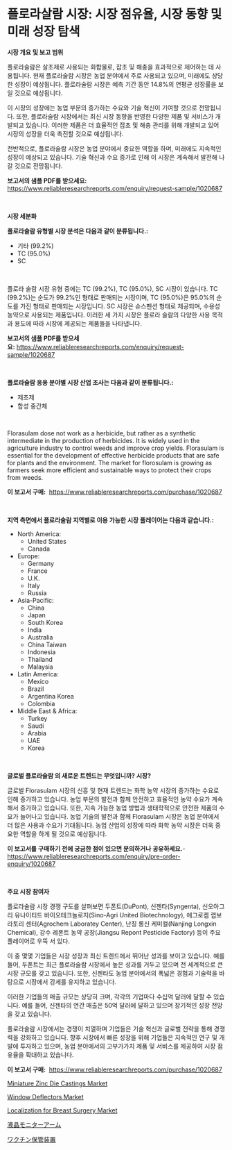 <p><h1>플로라살람 시장: 시장 점유율, 시장 동향 및 미래 성장 탐색</h1></p><p><strong>시장 개요 및 보고 범위</strong></p>
<p><p>플로라술람은 살초제로 사용되는 화합물로, 잡초 및 해충을 효과적으로 제어하는 데 사용됩니다. 현재 플로라술람 시장은 농업 분야에서 주로 사용되고 있으며, 미래에도 상당한 성장이 예상됩니다. 플로라술람 시장은 예측 기간 동안 14.8%의 연평균 성장률을 보일 것으로 예상됩니다.</p><p>이 시장의 성장에는 농업 부문의 증가하는 수요와 기술 혁신이 기여할 것으로 전망됩니다. 또한, 플로라술람 시장에서는 최신 시장 동향을 반영한 다양한 제품 및 서비스가 개발되고 있습니다. 이러한 제품은 더 효율적인 잡초 및 해충 관리를 위해 개발되고 있어 시장의 성장을 더욱 촉진할 것으로 예상됩니다.</p><p>전반적으로, 플로라술람 시장은 농업 분야에서 중요한 역할을 하며, 미래에도 지속적인 성장이 예상되고 있습니다. 기술 혁신과 수요 증가로 인해 이 시장은 계속해서 발전해 나갈 것으로 전망됩니다.</p></p>
<p><strong>보고서의 샘플 PDF를 받으세요:</strong> <a href="https://www.reliableresearchreports.com/enquiry/request-sample/1020687">https://www.reliableresearchreports.com/enquiry/request-sample/1020687</a></p>
<p>&nbsp;</p>
<p><strong>시장 세분화</strong></p>
<p><strong>플로라술람 유형별 시장 분석은 다음과 같이 분류됩니다.:</strong></p>
<p><ul><li>기타 (99.2%)</li><li>TC (95.0%)</li><li>SC</li></ul></p>
<p>&nbsp;</p>
<p><p>플로라 술람 시장 유형 중에는 TC (99.2%), TC (95.0%), SC 시장이 있습니다. TC (99.2%)는 순도가 99.2%인 형태로 판매되는 시장이며, TC (95.0%)은 95.0%의 순도를 가진 형태로 판매되는 시장입니다. SC 시장은 슈스펜션 형태로 제공되며, 수용성 농약으로 사용되는 제품입니다. 이러한 세 가지 시장은 플로라 술람의 다양한 사용 목적과 용도에 따라 시장에 제공되는 제품들을 나타냅니다.</p></p>
<p><strong>보고서의 샘플 PDF를 받으세요:</strong>&nbsp;<a href="https://www.reliableresearchreports.com/enquiry/request-sample/1020687">https://www.reliableresearchreports.com/enquiry/request-sample/1020687</a></p>
<p>&nbsp;</p>
<p><strong> 플로라술람 응용 분야별 시장 산업 조사는 다음과 같이 분류됩니다.:</strong></p>
<p><ul><li>제초제</li><li>합성 중간체</li></ul></p>
<p>&nbsp;</p>
<p><p>Florasulam dose not work as a herbicide, but rather as a synthetic intermediate in the production of herbicides. It is widely used in the agriculture industry to control weeds and improve crop yields. Florasulam is essential for the development of effective herbicide products that are safe for plants and the environment. The market for florosulam is growing as farmers seek more efficient and sustainable ways to protect their crops from weeds.</p></p>
<p><strong>이 보고서 구매:</strong>&nbsp; <a href="https://www.reliableresearchreports.com/purchase/1020687">https://www.reliableresearchreports.com/purchase/1020687</a></p>
<p>&nbsp;</p>
<p><strong>지역 측면에서 플로라술람 지역별로 이용 가능한 시장 플레이어는 다음과 같습니다.:</strong></p>
<p><ul>
    <li>
        North America:
        <ul>
            <li>United States</li>
            <li>Canada</li>
        </ul>
    </li>
    <li>
        Europe:
        <ul>
            <li>Germany</li>
            <li>France</li>
            <li>U.K.</li>
            <li>Italy</li>
            <li>Russia</li>
        </ul>
    </li>
    <li>
        Asia-Pacific:
        <ul>
            <li>China</li>
            <li>Japan</li>
            <li>South Korea</li>
            <li>India</li>
            <li>Australia</li>
            <li>China Taiwan</li>
            <li>Indonesia</li>
            <li>Thailand</li>
            <li>Malaysia</li>
        </ul>
    </li>
    <li>
        Latin America:
        <ul>
            <li>Mexico</li>
            <li>Brazil</li>
            <li>Argentina Korea</li>
            <li>Colombia</li>
        </ul>
    </li>
    <li>
        Middle East & Africa:
        <ul>
            <li>Turkey</li>
            <li>Saudi</li>
            <li>Arabia</li>
            <li>UAE</li>
            <li>Korea</li>
        </ul>
    </li>
    </ul></p>
<p>&nbsp;</p>
<p><strong>글로벌 플로라술람 의 새로운 트렌드는 무엇입니까? 시장?</strong></p>
<p><p>글로벌 Florasulam 시장의 신흥 및 현재 트렌드는 화학 농약 시장의 증가하는 수요로 인해 증가하고 있습니다. 농업 부문의 발전과 함께 안전하고 효율적인 농약 수요가 계속해서 증가하고 있습니다. 또한, 지속 가능한 농업 방법과 생태학적으로 안전한 제품의 수요가 늘어나고 있습니다. 농업 기술의 발전과 함께 Florasulam 시장은 농업 분야에서 더 많은 사용과 수요가 기대됩니다. 농업 산업의 성장에 따라 화학 농약 시장은 더욱 중요한 역할을 하게 될 것으로 예상됩니다.</p></p>
<p><strong>이 보고서를 구매하기 전에 궁금한 점이 있으면 문의하거나 공유하세요.</strong>- <a href="https://www.reliableresearchreports.com/enquiry/pre-order-enquiry/1020687">https://www.reliableresearchreports.com/enquiry/pre-order-enquiry/1020687</a></p>
<p>&nbsp;</p>
<p><strong>주요 시장 참여자</strong></p>
<p><p>플로라술람 시장 경쟁 구도를 살펴보면 두폰트(DuPont), 신젠타(Syngenta), 신오아그리 유나이티드 바이오테크놀로지(Sino-Agri United Biotechnology), 애그로켐 랩보라토리 센터(Agrochem Laboratey Center), 난징 롱신 케미컬(Nanjing Longxin Chemical), 강수 레폰트 농약 공장(Jiangsu Repont Pesticide Factory) 등이 주요 플레이어로 우뚝 서 있다. </p><p>이 중 몇몇 기업들은 시장 성장과 최신 트렌드에서 뛰어난 성과를 보이고 있습니다. 예를 들어, 두폰트는 최근 플로라술람 시장에서 높은 성과를 거두고 있으며 전 세계적으로 큰 시장 규모를 갖고 있습니다. 또한, 신젠타도 농업 분야에서의 폭넓은 경험과 기술력을 바탕으로 시장에서 강세를 유지하고 있습니다.</p><p>이러한 기업들의 매출 규모는 상당히 크며, 각각의 기업마다 수십억 달러에 달할 수 있습니다. 예를 들어, 신젠타의 연간 매출은 50억 달러에 달하고 있으며 장기적인 성장 전망을 갖고 있습니다.</p><p>플로라술람 시장에서는 경쟁이 치열하며 기업들은 기술 혁신과 글로벌 전략을 통해 경쟁력을 강화하고 있습니다. 향후 시장에서 빠른 성장을 위해 기업들은 지속적인 연구 및 개발에 투자하고 있으며, 농업 분야에서의 고부가가치 제품 및 서비스를 제공하여 시장 점유율을 확대하고 있습니다.</p></p>
<p><strong>이 보고서 구매:</strong>&nbsp;&nbsp;<a href="https://www.reliableresearchreports.com/purchase/1020687">https://www.reliableresearchreports.com/purchase/1020687</a></p>
<p><p><a href="https://issuu.com/reportprime-2/docs/miniature-zinc-die-castings-market-size-2030.pptx">Miniature Zinc Die Castings Market</a></p><p><a href="https://github.com/mabutironaldo/Market-Research-Report-List-3/blob/main/window-deflectors-market.md">Window Deflectors Market</a></p><p><a href="https://rainy-horn-d69.notion.site/Localization-for-Breast-Surgery-Market-Challenges-Opportunities-and-Growth-Drivers-and-Major-Mark-6ff310f7d385435aae6ebe8e431d9f4d">Localization for Breast Surgery Market</a></p><p><a href="https://github.com/ihabdkwlxs948/Market-Research-Report-List-1/blob/main/6519264188426.md">液晶モニターアーム</a></p><p><a href="https://medium.com/@juan.colorado_15/%E3%83%AF%E3%82%AF%E3%83%81%E3%83%B3%E4%BF%9D%E7%AE%A1%E8%A8%AD%E5%82%99%E5%B8%82%E5%A0%B4%E3%81%AE%E8%A6%8F%E6%A8%A1%E3%81%A8%E5%B8%82%E5%A0%B4%E5%8B%95%E5%90%91-%E5%AE%8C%E5%85%A8%E3%81%AA%E7%94%A3%E6%A5%AD%E6%A6%82%E8%A6%B3-2024%E5%B9%B4%E3%81%8B%E3%82%892031%E5%B9%B4%E3%81%BE%E3%81%A7-fd08aabcab75">ワクチン保管装置</a></p></p>
